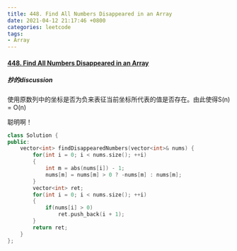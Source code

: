 ```yaml
---
title: 448. Find All Numbers Disappeared in an Array
date: 2021-04-12 21:17:46 +0800
categories: leetcode
tags: 
- Array
---
```

#### [448. Find All Numbers Disappeared in an Array](https://leetcode.com/problems/find-all-numbers-disappeared-in-an-array/)

##### 抄的discussion

使用原数列中的坐标是否为负来表征当前坐标所代表的值是否存在。由此使得S(n) = O(n)

聪明啊！

```c++
class Solution {
public:
    vector<int> findDisappearedNumbers(vector<int>& nums) {
        for(int i = 0; i < nums.size(); ++i)
        {
            int m = abs(nums[i]) - 1;
            nums[m] = nums[m] > 0 ? -nums[m] : nums[m];
        }
        vector<int> ret;
        for(int i = 0; i < nums.size(); ++i)
        {
            if(nums[i] > 0)
                ret.push_back(i + 1);
        }
        return ret;
    }
};
```
